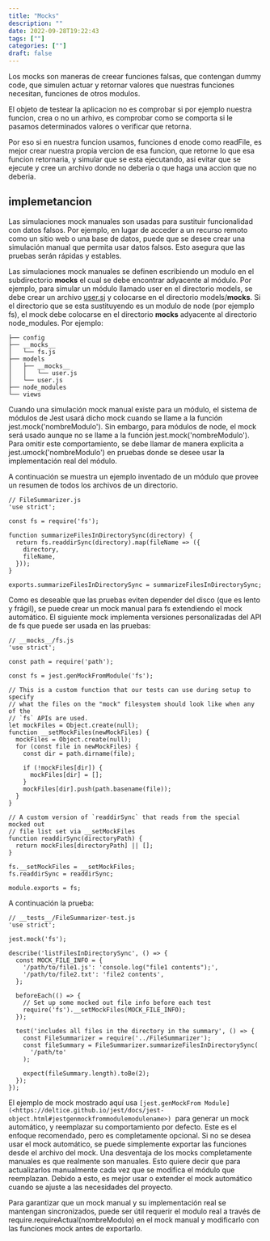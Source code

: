 ```yaml
---
title: "Mocks"
description: "" 
date: 2022-09-28T19:22:43
tags: [""]
categories: [""]
draft: false
---
```

Los mocks son maneras de creear funciones falsas, que contengan dummy code, que simulen actuar y retornar valores que nuestras funciones necesitan, funciones de otros modulos.

El objeto de testear la aplicacion no es comprobar si por ejemplo nuestra funcion, crea o no un arhivo, es comprobar como se comporta si le pasamos determinados valores o verificar que retorna.

Por eso si en nuestra funcion usamos, funciones d enode como readFile, es mejor crear nuestra propia vercion de esa funcion, que retorne lo que esa funcion retornaria, y simular que se esta ejecutando, asi evitar que se ejecute y cree un archivo donde no deberia o que haga una accion que no deberia.

## implemetancion

Las simulaciones mock manuales son usadas para sustituir funcionalidad con datos falsos. Por ejemplo, en lugar de acceder a un recurso remoto como un sitio web o una base de datos, puede que se desee crear una simulación manual que permita usar datos falsos. Esto asegura que las pruebas serán rápidas y estables.

Las simulaciones mock manuales se definen escribiendo un modulo en el subdirectorio **mocks** el cual se debe encontrar adyacente al módulo. Por ejemplo, para simular un módulo llamado user en el directorio models, se debe crear un archivo [user.sj](http://user.sj/) y colocarse en el directorio models/**mocks**. Si el directorio que se esta sustituyendo es un modulo de node (por ejemplo fs), el mock debe colocarse en el directorio **mocks** adyacente al directorio node_modules. Por ejemplo:

```
├── config
├── __mocks__
│   └── fs.js
├── models
│   ├── __mocks__
│   │   └── user.js
│   └── user.js
├── node_modules
└── views
```

Cuando una simulación mock manual existe para un módulo, el sistema de módulos de Jest usará dicho mock cuando se llame a la función jest.mock('nombreModulo'). Sin embargo, para módulos de node, el mock será usado aunque no se llame a la función jest.mock('nombreModulo'). Para omitir este comportamiento, se debe llamar de manera explicita a jest.umock('nombreModulo') en pruebas donde se desee usar la implementación real del módulo.

A continuación se muestra un ejemplo inventado de un módulo que provee un resumen de todos los archivos de un directorio.

```
// FileSummarizer.js
'use strict';

const fs = require('fs');

function summarizeFilesInDirectorySync(directory) {
  return fs.readdirSync(directory).map(fileName => ({
    directory,
    fileName,
  }));
}

exports.summarizeFilesInDirectorySync = summarizeFilesInDirectorySync;
```

Como es deseable que las pruebas eviten depender del disco (que es lento y frágil), se puede crear un mock manual para fs extendiendo el mock automático. El siguiente mock implementa versiones personalizadas del API de fs que puede ser usada en las pruebas:

```
// __mocks__/fs.js
'use strict';

const path = require('path');

const fs = jest.genMockFromModule('fs');

// This is a custom function that our tests can use during setup to specify
// what the files on the "mock" filesystem should look like when any of the
// `fs` APIs are used.
let mockFiles = Object.create(null);
function __setMockFiles(newMockFiles) {
  mockFiles = Object.create(null);
  for (const file in newMockFiles) {
    const dir = path.dirname(file);

    if (!mockFiles[dir]) {
      mockFiles[dir] = [];
    }
    mockFiles[dir].push(path.basename(file));
  }
}

// A custom version of `readdirSync` that reads from the special mocked out
// file list set via __setMockFiles
function readdirSync(directoryPath) {
  return mockFiles[directoryPath] || [];
}

fs.__setMockFiles = __setMockFiles;
fs.readdirSync = readdirSync;

module.exports = fs;
```

A continuación la prueba:

```
// __tests__/FileSummarizer-test.js
'use strict';

jest.mock('fs');

describe('listFilesInDirectorySync', () => {
  const MOCK_FILE_INFO = {
    '/path/to/file1.js': 'console.log("file1 contents");',
    '/path/to/file2.txt': 'file2 contents',
  };

  beforeEach(() => {
    // Set up some mocked out file info before each test
    require('fs').__setMockFiles(MOCK_FILE_INFO);
  });

  test('includes all files in the directory in the summary', () => {
    const FileSummarizer = require('../FileSummarizer');
    const fileSummary = FileSummarizer.summarizeFilesInDirectorySync(
      '/path/to'
    );

    expect(fileSummary.length).toBe(2);
  });
});
```

El ejemplo de mock mostrado aquí usa `[jest.genMockFrom Module](<https://deltice.github.io/jest/docs/jest-object.html#jestgenmockfrommodulemodulename>)`  para generar un mock automático, y reemplazar su comportamiento por defecto. Este es el enfoque recomendado, pero es completamente opcional. Si no se desea usar el mock automático, se puede simplemente exportar las funciones desde el archivo del mock. Una desventaja de los mocks completamente manuales es que realmente son manuales. Esto quiere decir que para actualizarlos manualmente cada vez que se modifica el módulo que reemplazan. Debido a esto, es mejor usar o extender el mock automático cuando se ajuste a las necesidades del proyecto.

Para garantizar que un mock manual y su implementación real se mantengan sincronizados, puede ser útil requerir el modulo real a través de require.requireActual(nombreModulo) en el mock manual y modificarlo con las funciones mock antes de exportarlo.
